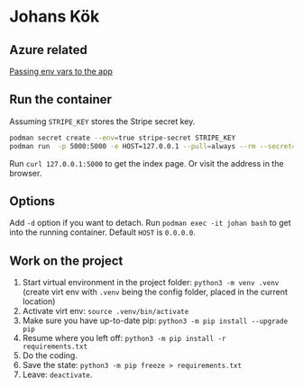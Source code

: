 # Johans Kök

## Azure related

[Passing env vars to the app](https://learn.microsoft.com/en-us/azure/developer/python/walkthrough-tutorial-authentication-05#environment-variables)

## Run the container

Assuming `STRIPE_KEY` stores the Stripe secret key.

```bash
podman secret create --env=true stripe-secret STRIPE_KEY
podman run  -p 5000:5000 -e HOST=127.0.0.1 --pull=always --rm --secret=stripe-secret,type=env,target=STRIPE_SECRET_KEY --name johan ghcr.io/jsliacan/johans-kok:0.1.0
```
Run `curl 127.0.0.1:5000` to get the index page. Or visit the address in the browser. 

## Options

Add `-d` option if you want to detach. Run `podman exec -it johan bash` to get into the running container. Default `HOST` is `0.0.0.0`.

## Work on the project

1. Start virtual environment in the project folder: `python3 -m venv .venv` (create virt env with `.venv` being the config folder, placed in the current location)
2. Activate virt env: `source .venv/bin/activate`
3. Make sure you have up-to-date pip: `python3 -m pip install --upgrade pip`
4. Resume where you left off: `python3 -m pip install -r requirements.txt`
5. Do the coding.
6. Save the state: `python3 -m pip freeze > requirements.txt`
7. Leave: `deactivate`.
